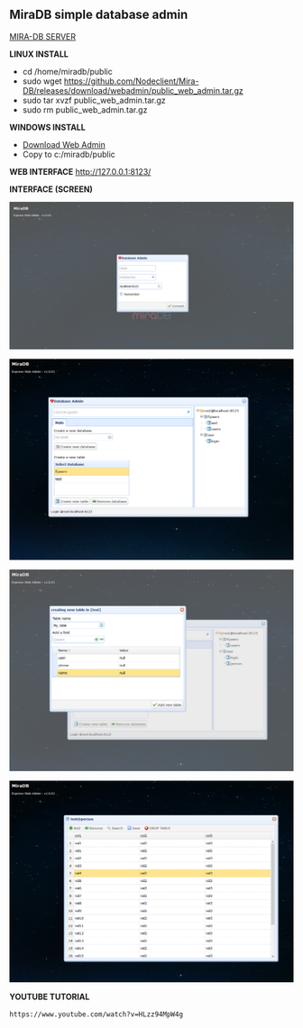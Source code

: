 ## MiraDB simple database admin

[MIRA-DB SERVER](https://git.io/fpKvh "SERVER")

**LINUX INSTALL**
* cd /home/miradb/public
* sudo wget https://github.com/Nodeclient/Mira-DB/releases/download/webadmin/public_web_admin.tar.gz
* sudo tar xvzf public_web_admin.tar.gz
* sudo rm public_web_admin.tar.gz

**WINDOWS INSTALL**
* [Download Web Admin](https://github.com/Nodeclient/Mira-DB/raw/master/WEB_ADMIN/public_web_admin.tar.gz "dgf")
* Copy to c:/miradb/public

**WEB INTERFACE**
	http://127.0.0.1:8123/


**INTERFACE (SCREEN)**

![](./1.png)

![](./2.jpg)

![](./3.jpg)

![](./4.jpg)

**YOUTUBE TUTORIAL**

 	https://www.youtube.com/watch?v=HLzz94MpW4g
